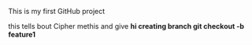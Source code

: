 This is my first GitHub project
<p>
this tells bout Cipher methis and give
<b>hi creating branch
git checkout -b feature1